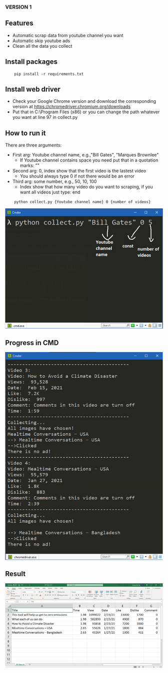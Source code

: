 ### VERSION 1
## Features
- Automatic scrap data from youtube channel you want
- Automatic skip youtube ads
- Clean all the data you collect
## Install packages
```
    pip install -r requirements.txt
```
## Install web driver
- Check your Google Chrome version and download the corresponding version at https://chromedriver.chromium.org/downloads
- Put that in C:\Program Files (x86) or you can change the path whatever you want at line 97 in collect.py

## How to run it
There are three arguments:

- First arg: Youtube channel name, e.g.,"Bill Gates", "Marques Brownlee"
    - If Youtube channel contains space you need put that in a quotation marks: ""
- Second arg: 0, index show that the first video is the lastest video
    - You should always type 0 if not there would be an error
- Third arg: some number, e.g., 50, 10, 100
    - Index show that how many video do you want to scraping, if you want all videos just type: end

```
    python collect.py {Youtube channel name} 0 {number of videos} 
```

![Alt text](./images/howtouse.png?raw=true "How to use in cmd")

## Progress in CMD
![Alt text](./images/progress.png?raw=true "Progress")

## Result
![Alt text](./images/results.png?raw=true "Result")

